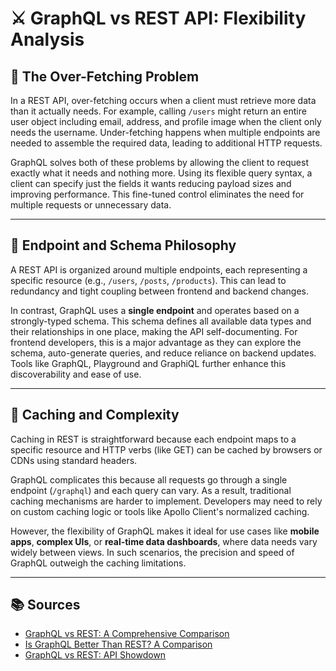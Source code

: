 # ⚔️ GraphQL vs REST API: Flexibility Analysis

## 🧵 The Over-Fetching Problem

In a REST API, over-fetching occurs when a client must retrieve more data than it actually needs. For example, calling `/users` might return an entire user object including email, address, and profile image when the client only needs the username. Under-fetching happens when multiple endpoints are needed to assemble the required data, leading to additional HTTP requests.

GraphQL solves both of these problems by allowing the client to request exactly what it needs and nothing more. Using its flexible query syntax, a client can specify just the fields it wants reducing payload sizes and improving performance. This fine-tuned control eliminates the need for multiple requests or unnecessary data.

---

## 🔌 Endpoint and Schema Philosophy

A REST API is organized around multiple endpoints, each representing a specific resource (e.g., `/users`, `/posts`, `/products`). This can lead to redundancy and tight coupling between frontend and backend changes.

In contrast, GraphQL uses a **single endpoint** and operates based on a strongly-typed schema. This schema defines all available data types and their relationships in one place, making the API self-documenting. For frontend developers, this is a major advantage as they can explore the schema, auto-generate queries, and reduce reliance on backend updates. Tools like GraphQL, Playground and GraphiQL further enhance this discoverability and ease of use.

---

## 🧠 Caching and Complexity

Caching in REST is straightforward because each endpoint maps to a specific resource and HTTP verbs (like GET) can be cached by browsers or CDNs using standard headers.

GraphQL complicates this because all requests go through a single endpoint (`/graphql`) and each query can vary. As a result, traditional caching mechanisms are harder to implement. Developers may need to rely on custom caching logic or tools like Apollo Client's normalized caching.

However, the flexibility of GraphQL makes it ideal for use cases like **mobile apps**, **complex UIs**, or **real-time data dashboards**, where data needs vary widely between views. In such scenarios, the precision and speed of GraphQL outweigh the caching limitations.

---

## 📚 Sources

- [GraphQL vs REST: A Comprehensive Comparison](https://hygraph.com/blog/graphql-vs-rest-apis)
- [Is GraphQL Better Than REST? A Comparison](https://tailcall.run/graphql/graphql-vs-rest-api-comparison/)
- [GraphQL vs REST: API Showdown](https://medium.com/@programordie/graphql-vs-rest-api-showdown-fcf11d9c4fe6)
